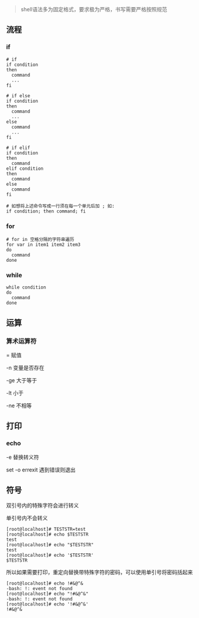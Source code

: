 >shell语法多为固定格式，要求极为严格，书写需要严格按照规范

## 流程
### if
```shell
# if
if condition
then
  command
  ...
fi

# if else
if condition
then
  command
  ...
else
  command
  ...
fi

# if elif
if condition
then
  command
elif condition
then
  command
else
  command
fi

# 如想将上述命令写成一行须在每一个单元后加 ; 如:
if condition; then command; fi
```
### for
```shell
# for in 空格分隔的字符串遍历
for var in item1 item2 item3
do
  command
done
```
### while
```shell
while condition
do
  command
done
```

## 运算

### 算术运算符

= 赋值

-n 变量是否存在

-ge 大于等于

-lt 小于

-ne 不相等

## 打印

### echo

-e 替换转义符

set -o errexit 遇到错误则退出



## 符号

双引号内的特殊字符会进行转义

单引号内不会转义

```shell
[root@localhost]# TESTSTR=test
[root@localhost]# echo $TESTSTR
test
[root@localhost]# echo "$TESTSTR"
test
[root@localhost]# echo '$TESTSTR'
$TESTSTR
```

所以如果需要打印，重定向替换带特殊字符的密码，可以使用单引号将密码括起来

```shell
[root@localhost]# echo !#&@^&
-bash: !: event not found
[root@localhost]# echo "!#&@^&"
-bash: !: event not found
[root@localhost]# echo '!#&@^&'
!#&@^&
```



